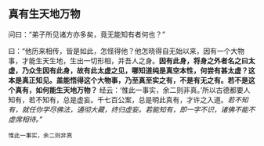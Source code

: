 ## 真有生天地万物

问曰：“弟子所见诸方亦多矣，竟无能知有者何也？”

曰：“他历来相传，皆是如此，怎怪得他？他怎晓得自无始以来，因有一个大物事，才能生天生地，生出一切形相，并吾人之身。__因有此身，将身之外者名之曰太虚，乃众生因有此身，故有此太虚之见，哪知道纯是真空本性，何尝有甚太虚？这本是真正知见。盖能悟得这个大物事，乃至真至实之有，不是有无之有。若不是这个真有，如何能生天地万物？__ 经云：‘惟此一事实，余二则非真。’所以古德都要人知有，若不知有，总是虚妄。千七百公案，总是明此真有，才许之入道。*若不知有，就任你学尽佛法，通彻大藏，终归虚妄。若能知有，即一字不识，诸佛不能不虚席相待。”*

 ```yang
惟此一事实，余二则非真
```
